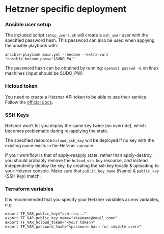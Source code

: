 # Hetzner specific deployment

### Ansible user setup

The included script `setup_users.sh` will create a `ssh_user` user with the specified password hash. This password can also be used when applying the ansible playbook with:

`ansible-playbook main.yml --become --extra-vars "ansible_become_pass='$SUDO_PW'"`

The password hash can be obtained by running:
`openssl passwd -6` on linux machines (input should be SUDO_PW)

### Hcloud token

You need to create a Hetzner API token to be able to use their service. Follow the [official docs](https://docs.hetzner.cloud/).

### SSH Keys
Hetzner won't let you deploy the same key twice (no override), which becomes problematic during re-applying the state.

The specified resource `hcloud_ssh_key` will be deployed if no key with the existing name exists in the Hetzner console.

If your workflow is that of apply-reapply state, rather than apply-destroy, you should probably remove the `hcloud_ssh_key` resource, and instead independently deploy tke key, by creating the ssh key locally & uploading to your Hetzner console. Make sure that `public_key_name` (Name) & `public_key` (SSH Key) match.

### Terraform variables

It is recommended that you specify your Hetzner variables as env variables, e.g.
```
export TF_VAR_public_key="ssh-rsa..."
export TF_VAR_public_key_name="<keyname@email.com>"
export TF_VAR_hcloud_token="<your token>"
export TF_VAR_password_hash="<password hash for ansible user>"
```
